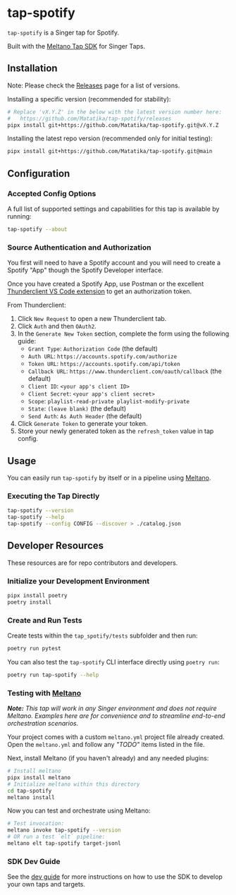 # tap-spotify

`tap-spotify` is a Singer tap for Spotify.

Built with the [Meltano Tap SDK](https://sdk.meltano.com) for Singer Taps.

## Installation

Note: Please check the [Releases](https://github.com/Matatika/tap-spotify/releases) page for a list of versions.

Installing a specific version (recommended for stability):

```bash
# Replace 'vX.Y.Z' in the below with the latest version number here:
#   https://github.com/Matatika/tap-spotify/releases
pipx install git+https://github.com/Matatika/tap-spotify.git@vX.Y.Z
```

Installing the latest repo version (recommended only for initial testing):

```bash
pipx install git+https://github.com/Matatika/tap-spotify.git@main
```

## Configuration

### Accepted Config Options

A full list of supported settings and capabilities for this
tap is available by running:

```bash
tap-spotify --about
```

### Source Authentication and Authorization

You first will need to have a Spotify account and you will need to create a Spotify "App" though the Spotify Developer interface.

Once you have created a Spotify App, use Postman or the excellent [Thunderclient VS Code extension](https://marketplace.visualstudio.com/items?itemName=rangav.vscode-thunder-client) to get an authorization token.

From Thunderclient:

1. Click `New Request` to open a new Thunderclient tab.
2. Click `Auth` and then `OAuth2`.
3. In the `Generate New Token` section, complete the form using the following guide:
   - `Grant Type`: `Authorization Code` (the default)
   - `Auth URL`: `https://accounts.spotify.com/authorize`
   - `Token URL`: `https://accounts.spotify.com/api/token`
   - `Callback URL`: `https://www.thunderclient.com/oauth/callback` (the default)
   - `Client ID`: `<your app's client ID>`
   - `Client Secret`: `<your app's client secret>`
   - `Scope`: `playlist-read-private playlist-modify-private`
   - `State`: `(leave blank)` (the default)
   - `Send Auth`: `As Auth Header` (the default)
4. Click `Generate Token` to generate your token.
5. Store your newly generated token as the `refresh_token` value in tap config.

## Usage

You can easily run `tap-spotify` by itself or in a pipeline using [Meltano](https://meltano.com/).

### Executing the Tap Directly

```bash
tap-spotify --version
tap-spotify --help
tap-spotify --config CONFIG --discover > ./catalog.json
```

## Developer Resources

These resources are for repo contributors and developers.

### Initialize your Development Environment

```bash
pipx install poetry
poetry install
```

### Create and Run Tests

Create tests within the `tap_spotify/tests` subfolder and then run:

```bash
poetry run pytest
```

You can also test the `tap-spotify` CLI interface directly using `poetry run`:

```bash
poetry run tap-spotify --help
```

### Testing with [Meltano](https://www.meltano.com)

_**Note:** This tap will work in any Singer environment and does not require Meltano.
Examples here are for convenience and to streamline end-to-end orchestration scenarios._

Your project comes with a custom `meltano.yml` project file already created. Open the `meltano.yml` and follow any _"TODO"_ items listed in
the file.

Next, install Meltano (if you haven't already) and any needed plugins:

```bash
# Install meltano
pipx install meltano
# Initialize meltano within this directory
cd tap-spotify
meltano install
```

Now you can test and orchestrate using Meltano:

```bash
# Test invocation:
meltano invoke tap-spotify --version
# OR run a test `elt` pipeline:
meltano elt tap-spotify target-jsonl
```

### SDK Dev Guide

See the [dev guide](https://sdk.meltano.com/en/latest/dev_guide.html) for more instructions on how to use the SDK to 
develop your own taps and targets.
